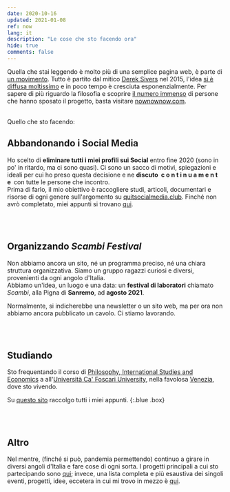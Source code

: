 ```yaml
---
date: 2020-10-16
updated: 2021-01-08
ref: now
lang: it
description: "Le cose che sto facendo ora"
hide: true
comments: false
---
```

<div class="blue box">
Quella che stai leggendo è molto più di una semplice pagina web, è parte di <a href="https://sive.rs/nowff" title="Now page - Derek Sivers" rel="noopener noreferrer" target="_blank">un movimento</a>. Tutto è partito dal mitico <a href="https://sive.rs" title="Derek Sivers’ personal website" rel="noopener noreferrer" target="_blank">Derek Sivers</a> nel 2015, l'idea <a href="https://sive.rs/now3" rel="noopener noreferrer" target="_blank">si è diffusa moltissimo</a> e in poco tempo è cresciuta esponenzialmente. Per sapere di più riguardo la filosofia e scoprire <a href="https://nownownow.com" title="NowNowNow" rel="noopener noreferrer" target="_blank">il numero immenso</a> di persone che hanno sposato il progetto, basta visitare <a href="https://nownownow.com/about" title="About NowNowNow" rel="noopener noreferrer" target="_blank">nownownow.com</a>.
</div>

<br>

Quello che sto facendo:

## Abbandonando i Social Media

Ho scelto di **eliminare tutti i miei profili sui Social** entro fine 2020 (sono in po' in ritardo, ma ci sono quasi). Ci sono un sacco di motivi, spiegazioni e ideali per cui ho preso questa decisione e ne **discuto&ensp;c o n t i n u a m e n t e**&ensp;con tutte le persone che incontro.\
Prima di farlo, il mio obiettivo è raccogliere studi, articoli, documentari e risorse di ogni genere sull'argomento su [quitsocialmedia.club](https://quitsocialmedia.club "Quit Social Media"). Finché non avrò completato, miei appunti si trovano [qui](https://quitsocialmedia.club/notes "Quit Social Media Notes").

<br>
<br>

## Organizzando <cite>Scambi Festival</cite>

Non abbiamo ancora un sito, né un programma preciso, né una chiara struttura organizzativa. Siamo un gruppo ragazzi curiosi e diversi, provenienti da ogni angolo d'Italia.\
Abbiamo un'idea, un luogo e una data: un **festival di laboratori** chiamato *Scambi*, alla Pigna di **Sanremo**, ad **agosto 2021**.

Normalmente, si indicherebbe una newsletter o un sito web, ma per ora non abbiamo ancora pubblicato un cavolo. Ci stiamo lavorando.

<br>
<br>

## Studiando

Sto frequentando il corso di [Philosophy, International Studies and Economics](https://unive.it/pise "la pagina del PISE sul sito di Ca' Foscari") a all'[Università Ca' Foscari University](https://unive.it "il sito web di Ca' Foscari"), nella favolosa [Venezia](https://www.comune.venezia.it/ "Sito web del comune di Venezia"), dove sto vivendo.

Su <a href="https://pise-notes.tk" rel="noopener noreferrer" target="_blank" title="PISE notes">questo sito</a> raccolgo tutti i miei appunti.
{:.blue .box}

<br>
<br>

## Altro

Nel mentre, (finché si può, pandemia permettendo) continuo a girare in diversi angoli d'Italia e fare cose di ogni sorta. I progetti principali a cui sto partecipando sono [qui](/cose "Cose - tommi.space"); invece, una lista completa e più esaustiva dei singoli eventi, progetti, idee, eccetera in cui mi trovo in mezzo è [qui](/tutto "Tutto - tommi.space").
